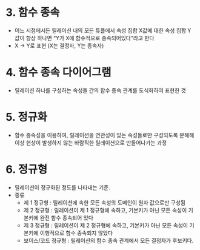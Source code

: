 # 3. 함수 종속

- 어느 시점에서든 릴레이션 내의 모든 튜플에서 속성 집합 X값에 대한 속성 집합 Y 값이 항상 하나면 “Y가 X에 함수적으로 종속되어있다”라고 한다
- X → Y로 표현 (X는 결정자, Y는 종속자)

# 4. 함수 종속 다이어그램

- 릴레이션 하나를 구성하는 속성들 간의 함수 종속 관계를 도식화하여 표현한 것

# 5. 정규화

- 함수 종속성을 이용하여, 릴레이션을 연관성이 있는 속성들로만 구성되도록 분해해 이상 현상이 발생하지 않는 바람직한 릴레이션으로 만들어나가는 과정

# 6. 정규형

- 릴레이션이 정규화된 정도를 나타내는 기준.
- 종류
  - 제 1 정규형 : 릴레이션에 속한 모든 속성의 도메인이 원자 값으로만 구성됨
  - 제 2 정규형 : 릴레이션이 제 1 정규형에 속하고, 기본키가 아닌 모든 속성이 기본키에 완전 함수 종속되어 있다
  - 제 3 정규형 : 릴레이션이 제 2 정규형에 속하고, 기본키가 아닌 모든 속성이 기본키에 이행적으로 함수 종속되지 않았다
  - 보이스/코드 정규형 : 릴레이션의 함수 종속 관계에서 모든 결정자가 후보키다.
